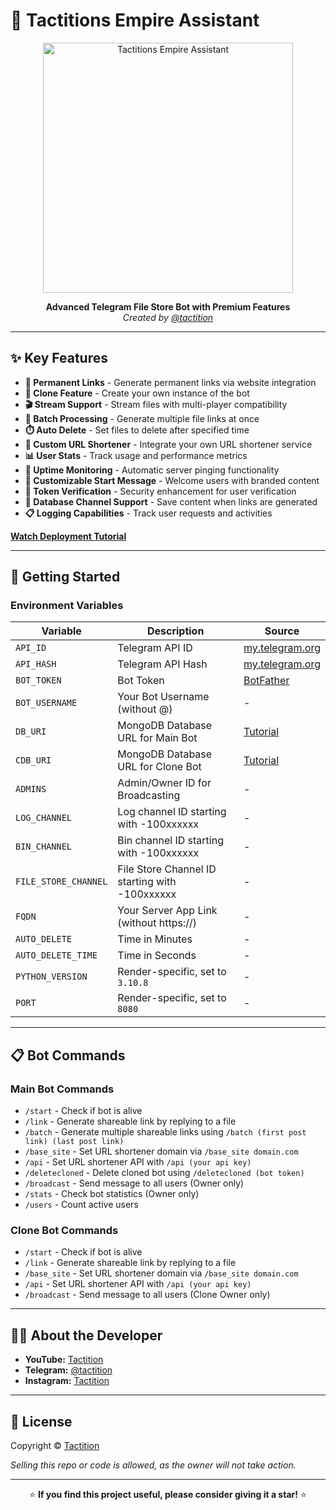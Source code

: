 # 🏰 Tactitions Empire Assistant

<p align="center">
  <img src="https://img.freepik.com/premium-photo/man-suit-is-playing-chess_1072138-227070.jpg?w=826" alt="Tactitions Empire Assistant" width="400">
</p>

<div align="center">

**Advanced Telegram File Store Bot with Premium Features**  
*Created by [@tactition](https://telegram.me/tactition)*

</div>

---

## ✨ Key Features

- **🔗 Permanent Links** - Generate permanent links via website integration
- **👥 Clone Feature** - Create your own instance of the bot
- **🎬 Stream Support** - Stream files with multi-player compatibility
- **🔄 Batch Processing** - Generate multiple file links at once
- **⏱️ Auto Delete** - Set files to delete after specified time
- **🔗 Custom URL Shortener** - Integrate your own URL shortener service
- **📊 User Stats** - Track usage and performance metrics
- **📡 Uptime Monitoring** - Automatic server pinging functionality
- **📝 Customizable Start Message** - Welcome users with branded content
- **🔐 Token Verification** - Security enhancement for user verification
- **📂 Database Channel Support** - Save content when links are generated
- **📋 Logging Capabilities** - Track user requests and activities

[**Watch Deployment Tutorial**](https://youtu.be/VxAn9VcYtQg)

---

## 🚀 Getting Started

### Environment Variables

| Variable | Description | Source |
|----------|-------------|--------|
| `API_ID` | Telegram API ID | [my.telegram.org](https://my.telegram.org) |
| `API_HASH` | Telegram API Hash | [my.telegram.org](https://my.telegram.org) |
| `BOT_TOKEN` | Bot Token | [BotFather](https://telegram.me/BotFather) |
| `BOT_USERNAME` | Your Bot Username (without @) | - |
| `DB_URI` | MongoDB Database URL for Main Bot | [Tutorial](https://youtu.be/I36_OTWvT2w) |
| `CDB_URI` | MongoDB Database URL for Clone Bot | [Tutorial](https://youtu.be/I36_OTWvT2w) |
| `ADMINS` | Admin/Owner ID for Broadcasting | - |
| `LOG_CHANNEL` | Log channel ID starting with -100xxxxxx | - |
| `BIN_CHANNEL` | Bin channel ID starting with -100xxxxxx | - |
| `FILE_STORE_CHANNEL` | File Store Channel ID starting with -100xxxxxx | - |
| `FQDN` | Your Server App Link (without https://) | - |
| `AUTO_DELETE` | Time in Minutes | - |
| `AUTO_DELETE_TIME` | Time in Seconds | - |
| `PYTHON_VERSION` | Render-specific, set to `3.10.8` | - |
| `PORT` | Render-specific, set to `8080` | - |

---

## 📋 Bot Commands

### Main Bot Commands

- `/start` - Check if bot is alive
- `/link` - Generate shareable link by replying to a file
- `/batch` - Generate multiple shareable links using `/batch (first post link) (last post link)`
- `/base_site` - Set URL shortener domain via `/base_site domain.com`
- `/api` - Set URL shortener API with `/api (your api key)`
- `/deletecloned` - Delete cloned bot using `/deletecloned (bot token)`
- `/broadcast` - Send message to all users (Owner only)
- `/stats` - Check bot statistics (Owner only)
- `/users` - Count active users

### Clone Bot Commands

- `/start` - Check if bot is alive
- `/link` - Generate shareable link by replying to a file
- `/base_site` - Set URL shortener domain via `/base_site domain.com`
- `/api` - Set URL shortener API with `/api (your api key)`
- `/broadcast` - Send message to all users (Clone Owner only)

---

## 👨‍💻 About the Developer

- **YouTube:** [Tactition](https://youtube.com/@iamvarible01)
- **Telegram:** [@tactition](https://telegram.me/tactition)
- **Instagram:** [Tactition](https://instagram.com)

---

## 📝 License

Copyright © [Tactition](https://telegram.me/tactition)

*Selling this repo or code is allowed, as the owner will not take action.*

---

<p align="center">
⭐ <b>If you find this project useful, please consider giving it a star!</b> ⭐
</p>

